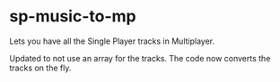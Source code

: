 # sp-music-to-mp
Lets you have all the Single Player tracks in Multiplayer.

Updated to not use an array for the tracks.  The code now converts the tracks on the fly.